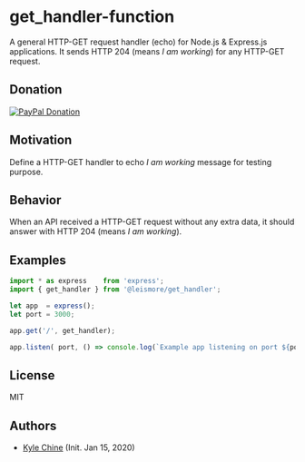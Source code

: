 # get_handler-function

A general HTTP-GET request handler (echo) for Node.js & Express.js applications. It sends HTTP 204 (means *I am working*) for any HTTP-GET request.

## Donation

[![PayPal Donation](https://www.paypalobjects.com/en_AU/i/btn/btn_donateCC_LG.gif)](https://www.paypal.com/cgi-bin/webscr?cmd=_donations&business=SPPJPYRY4D6WC&item_name=Give+people+an+option+to+support+my+open+source+software.&currency_code=AUD&source=url)

## Motivation

Define a HTTP-GET handler to echo *I am working* message for testing purpose.

## Behavior

When an API received a HTTP-GET request without any extra data, it should answer with HTTP 204 (means *I am working*).

## Examples

```typescript
import * as express    from 'express';
import { get_handler } from '@leismore/get_handler';

let app  = express();
let port = 3000;

app.get('/', get_handler);

app.listen( port, () => console.log(`Example app listening on port ${port}!`) );
```

## License

MIT

## Authors

* [Kyle Chine](https://www.kylechine.name) (Init. Jan 15, 2020)

